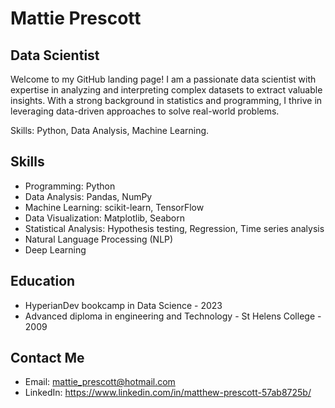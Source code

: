 # Mattie Prescott
## Data Scientist

Welcome to my GitHub landing page! I am a passionate data scientist with expertise in analyzing and interpreting complex datasets to extract valuable insights. With a strong background in statistics and programming, I thrive in leveraging data-driven approaches to solve real-world problems.

Skills: Python, Data Analysis, Machine Learning.

## Skills

- Programming: Python
- Data Analysis: Pandas, NumPy
- Machine Learning: scikit-learn, TensorFlow
- Data Visualization: Matplotlib, Seaborn
- Statistical Analysis: Hypothesis testing, Regression, Time series analysis
- Natural Language Processing (NLP)
- Deep Learning

## Education

- HyperianDev bookcamp in Data Science - 2023
- Advanced diploma in engineering and Technology - St Helens College - 2009

## Contact Me

- Email: mattie_prescott@hotmail.com
- LinkedIn: https://www.linkedin.com/in/matthew-prescott-57ab8725b/
